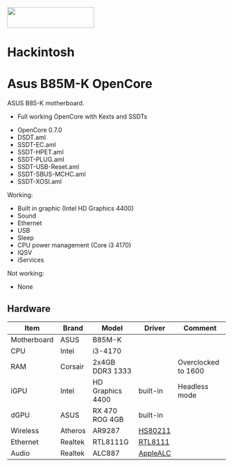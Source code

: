 <img src="https://github.com/acidanthera/OpenCorePkg/blob/master/Docs/Logos/OpenCore_with_text_Small.png" width="200" height="48"/>

# Hackintosh
# Asus B85M-K OpenCore
ASUS B85-K motherboard.
- Full working OpenCore with Kexts and SSDTs

* OpenCore 0.7.0
* DSDT.aml
* SSDT-EC.aml
* SSDT-HPET.aml
* SSDT-PLUG.aml
* SSDT-USB-Reset.aml
* SSDT-SBUS-MCHC.aml
* SSDT-XOSI.aml

Working:
- Built in graphic (Intel HD Graphics 4400)
- Sound
- Ethernet
- USB
- Sleep
- CPU power management (Core i3 4170)
- IQSV
- iServices

Not working:
- None

## Hardware
| Item | Brand | Model | Driver | Comment |
|-----|-----|-----|-----|-----|
| Motherboard | ASUS | B85M-K | | |
| CPU | Intel | i3-4170 | | |
| RAM | Corsair | 2x4GB DDR3 1333 | | Overclocked to 1600 |
| iGPU | Intel | HD Graphics 4400 | built-in | Headless mode |
| dGPU | ASUS | RX 470 ROG 4GB | built-in | |
| Wireless | Atheros | AR9287 | [HS80211](https://github.com/Pugemon/Hackintosh/tree/main/My%20Kexts) | |
| Ethernet | Realtek | RTL8111G | [RTL8111](https://github.com/Mieze/RTL8111_driver_for_OS_X/) | |
| Audio | Realtek | ALC887 | [AppleALC](https://github.com/acidanthera/AppleALC) | |
